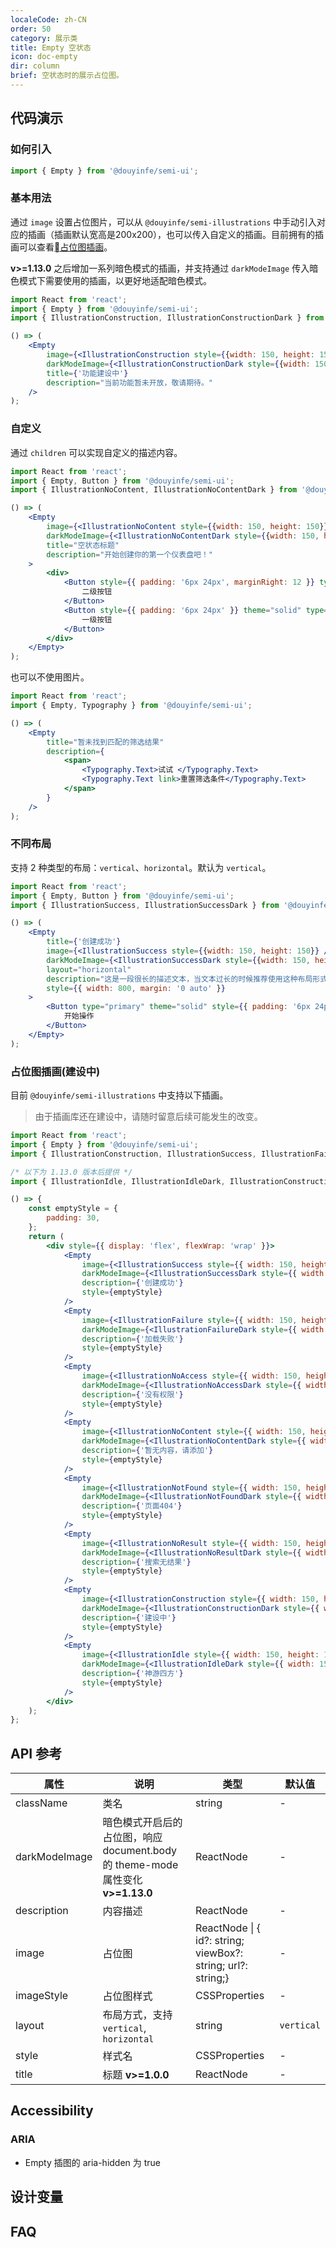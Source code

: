 ```yaml
---
localeCode: zh-CN
order: 50
category: 展示类
title: Empty 空状态
icon: doc-empty
dir: column
brief: 空状态时的展示占位图。
---
```


## 代码演示

### 如何引入

```jsx import
import { Empty } from '@douyinfe/semi-ui';
```

### 基本用法

通过 `image` 设置占位图片，可以从 `@douyinfe/semi-illustrations` 中手动引入对应的插画（插画默认宽高是200x200），也可以传入自定义的插画。目前拥有的插画可以查看[占位图插画](#占位图插画_建设中_)。

**v>=1.13.0** 之后增加一系列暗色模式的插画，并支持通过 `darkModeImage` 传入暗色模式下需要使用的插画，以更好地适配暗色模式。

```jsx live=true dir="column"
import React from 'react';
import { Empty } from '@douyinfe/semi-ui';
import { IllustrationConstruction, IllustrationConstructionDark } from '@douyinfe/semi-illustrations';

() => (
    <Empty
        image={<IllustrationConstruction style={{width: 150, height: 150}} />}
        darkModeImage={<IllustrationConstructionDark style={{width: 150, height: 150}} />}
        title={'功能建设中'}
        description="当前功能暂未开放，敬请期待。"
    />
);
```

### 自定义

通过 `children` 可以实现自定义的描述内容。

```jsx live=true dir="column"
import React from 'react';
import { Empty, Button } from '@douyinfe/semi-ui';
import { IllustrationNoContent, IllustrationNoContentDark } from '@douyinfe/semi-illustrations';

() => (
    <Empty
        image={<IllustrationNoContent style={{width: 150, height: 150}} />}
        darkModeImage={<IllustrationNoContentDark style={{width: 150, height: 150}} />}
        title="空状态标题"
        description="开始创建你的第一个仪表盘吧！"
    >
        <div>
            <Button style={{ padding: '6px 24px', marginRight: 12 }} type="primary">
                二级按钮
            </Button>
            <Button style={{ padding: '6px 24px' }} theme="solid" type="primary">
                一级按钮
            </Button>
        </div>
    </Empty>
);
```

也可以不使用图片。

```jsx live=true dir="column"
import React from 'react';
import { Empty, Typography } from '@douyinfe/semi-ui';

() => (
    <Empty
        title="暂未找到匹配的筛选结果"
        description={
            <span>
                <Typography.Text>试试 </Typography.Text>
                <Typography.Text link>重置筛选条件</Typography.Text>
            </span>
        }
    />
);
```

### 不同布局

支持 2 种类型的布局：`vertical`、`horizontal`。默认为 `vertical`。

```jsx live=true dir="column"
import React from 'react';
import { Empty, Button } from '@douyinfe/semi-ui';
import { IllustrationSuccess, IllustrationSuccessDark } from '@douyinfe/semi-illustrations';

() => (
    <Empty
        title={'创建成功'}
        image={<IllustrationSuccess style={{width: 150, height: 150}} />}
        darkModeImage={<IllustrationSuccessDark style={{width: 150, height: 150}} />}
        layout="horizontal"
        description="这是一段很长的描述文本，当文本过长的时候推荐使用这种布局形式。这是一段很长的描述文本，当文本过长的时候推荐使用这种布局形式。这是一段很长的描述文本，当文本过长的时候推荐使用这种布局形式。"
        style={{ width: 800, margin: '0 auto' }}
    >
        <Button type="primary" theme="solid" style={{ padding: '6px 24px' }}>
            开始操作
        </Button>
    </Empty>
);
```

### 占位图插画(建设中)

目前 `@douyinfe/semi-illustrations` 中支持以下插画。

> 由于插画库还在建设中，请随时留意后续可能发生的改变。

```jsx live=true dir="column"
import React from 'react';
import { Empty } from '@douyinfe/semi-ui';
import { IllustrationConstruction, IllustrationSuccess, IllustrationFailure, IllustrationNoAccess, IllustrationNoContent, IllustrationNotFound, IllustrationNoResult } from '@douyinfe/semi-illustrations';

/* 以下为 1.13.0 版本后提供 */
import { IllustrationIdle, IllustrationIdleDark, IllustrationConstructionDark, IllustrationSuccessDark, IllustrationFailureDark, IllustrationNoAccessDark, IllustrationNoContentDark, IllustrationNotFoundDark, IllustrationNoResultDark } from '@douyinfe/semi-illustrations';

() => {
    const emptyStyle = {
        padding: 30,
    };
    return (
        <div style={{ display: 'flex', flexWrap: 'wrap' }}>
            <Empty
                image={<IllustrationSuccess style={{ width: 150, height: 150 }} />}
                darkModeImage={<IllustrationSuccessDark style={{ width: 150, height: 150 }} />}
                description={'创建成功'}
                style={emptyStyle}
            />
            <Empty
                image={<IllustrationFailure style={{ width: 150, height: 150 }} />}
                darkModeImage={<IllustrationFailureDark style={{ width: 150, height: 150 }} />}
                description={'加载失败'}
                style={emptyStyle}
            />
            <Empty
                image={<IllustrationNoAccess style={{ width: 150, height: 150 }} />}
                darkModeImage={<IllustrationNoAccessDark style={{ width: 150, height: 150 }} />}
                description={'没有权限'}
                style={emptyStyle}
            />
            <Empty
                image={<IllustrationNoContent style={{ width: 150, height: 150 }} />}
                darkModeImage={<IllustrationNoContentDark style={{ width: 150, height: 150 }} />}
                description={'暂无内容，请添加'}
                style={emptyStyle}
            />
            <Empty
                image={<IllustrationNotFound style={{ width: 150, height: 150 }} />}
                darkModeImage={<IllustrationNotFoundDark style={{ width: 150, height: 150 }} />}
                description={'页面404'}
                style={emptyStyle}
            />
            <Empty
                image={<IllustrationNoResult style={{ width: 150, height: 150 }} />}
                darkModeImage={<IllustrationNoResultDark style={{ width: 150, height: 150 }} />}
                description={'搜索无结果'}
                style={emptyStyle}
            />
            <Empty
                image={<IllustrationConstruction style={{ width: 150, height: 150 }} />}
                darkModeImage={<IllustrationConstructionDark style={{ width: 150, height: 150 }} />}
                description={'建设中'}
                style={emptyStyle}
            />
            <Empty
                image={<IllustrationIdle style={{ width: 150, height: 150 }} />}
                darkModeImage={<IllustrationIdleDark style={{ width: 150, height: 150 }} />}
                description={'神游四方'}
                style={emptyStyle}
            />
        </div>
    );
};
```

## API 参考

| 属性 | 说明 | 类型 | 默认值 |
| --- | --- | --- | --- |
| className | 类名 | string | - |
| darkModeImage | 暗色模式开启后的占位图，响应 document.body 的 theme-mode 属性变化 **v>=1.13.0** | ReactNode | - |
| description | 内容描述 | ReactNode | - |
| image | 占位图 | ReactNode \| { id?: string; viewBox?: string; url?: string;} | - |
| imageStyle | 占位图样式 | CSSProperties | - |
| layout | 布局方式，支持 `vertical`, `horizontal` | string | `vertical` |
| style | 样式名 | CSSProperties | - |
| title | 标题 **v>=1.0.0** | ReactNode | - |

## Accessibility

### ARIA

- Empty 插图的 aria-hidden 为 true

## 设计变量

<DesignToken/>

## FAQ

